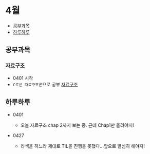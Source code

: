 # 4월
- [공부과목](공부과목)
- [하루하루](하루하루)

## 공부과목
### 자료구조
- 0401 시작
- `C로쓴 자료구조론`으로 공부
[자료구조](../../Algorithms/DataStructure/README.md)

## 하루하루

- 0401
    - 오늘 자료구조 chap 2까지 보는 중. 근데 Chap1만 올려야지!

- 0427
    - 라섹을 하느라 제대로 TIL을 진행을 못했다...앞으로 열심히 해야지!